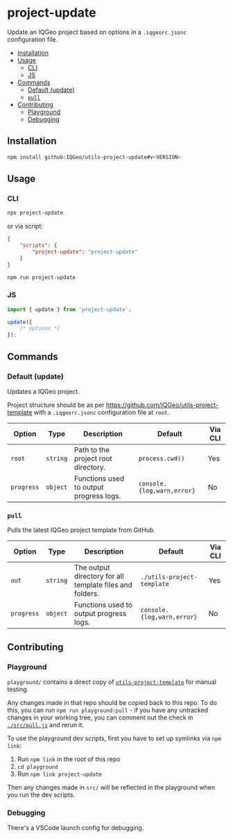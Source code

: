 # project-update

Update an IQGeo project based on options in a `.iqgeorc.jsonc` configuration file.

-   [Installation](#installation)
-   [Usage](#usage)
    -   [CLI](#cli)
    -   [JS](#js)
-   [Commands](#commands)
    -   [Default (update)](#default-update)
    -   [`pull`](#pull)
-   [Contributing](#contributing)
    -   [Playground](#playground)
    -   [Debugging](#debugging)

## Installation

```bash
npm install github:IQGeo/utils-project-update#v<VERSION>
```

## Usage

### CLI

```bash
npx project-update
```

or via script:

```json
{
    "scripts": {
        "project-update": "project-update"
    }
}
```

```bash
npm run project-update
```

### JS

```js
import { update } from 'project-update';

update({
    /* options */
});
```

## Commands

### Default (update)

Updates a IQGeo project.

Project structure should be as per https://github.com/IQGeo/utils-project-template with
a `.iqgeorc.jsonc` configuration file at `root`.

| Option     | Type     | Description                             | Default                    | Via CLI |
| ---------- | -------- | --------------------------------------- | -------------------------- | ------- |
| `root`     | `string` | Path to the project root directory.     | `process.cwd()`            | Yes     |
| `progress` | `object` | Functions used to output progress logs. | `console.{log,warn,error}` | No      |

### `pull`

Pulls the latest IQGeo project template from GitHub.

| Option     | Type     | Description                                              | Default                    | Via CLI |
| ---------- | -------- | -------------------------------------------------------- | -------------------------- | ------- |
| `out`      | `string` | The output directory for all template files and folders. | `./utils-project-template` | Yes     |
| `progress` | `object` | Functions used to output progress logs.                  | `console.{log,warn,error}` | No      |

## Contributing

### Playground

`playground/` contains a direct copy of [`utils-project-template`](https://github.com/IQGeo/utils-project-template) for manual testing.

Any changes made in that repo should be copied back to this repo. To do this, you can run `npm run playground:pull` - if you have any untracked changes in your working tree, you can comment out the check in [`./src/pull.js`](./src/pull.js#L25) and rerun it.

To use the playground dev scripts, first you have to set up symlinks via `npm link`:

1. Run `npm link` in the root of this repo
2. `cd playground`
3. Run `npm link project-update`

Then any changes made in `src/` will be reflected in the playground when you run the dev scripts.

### Debugging

There's a VSCode launch config for debugging.
